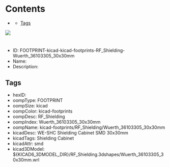 



Contents
========

* [](#)
	* [Tags](#tags)
  
![][im]
# 

- ID: FOOTPRINT-kicad-kicad-footprints-RF_Shielding-Wuerth_36103305_30x30mm
- Name: 
- Description: 

## Tags

- hexID: 
- oompType: FOOTPRINT
- oompSize: kicad
- oompColor: kicad-footprints
- oompDesc: RF_Shielding
- oompIndex: Wuerth_36103305_30x30mm
- oompName: kicad-footprints/RF_Shielding/Wuerth_36103305_30x30mm
- kicadDesc: WE-SHC Shielding Cabinet SMD 30x30mm
- kicadTags: Shielding Cabinet
- kicadAttr: smd
- kicad3DModel: ${KICAD6_3DMODEL_DIR}/RF_Shielding.3dshapes/Wuerth_36103305_30x30mm.wrl



[im]: image.png
